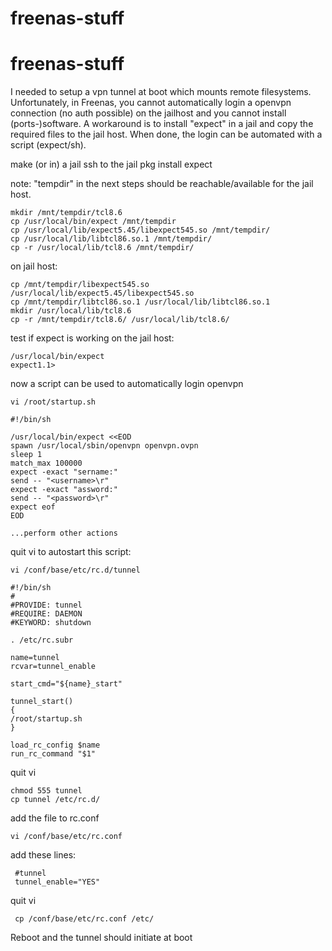 # freenas-stuff

# freenas-stuff
I needed to setup a vpn tunnel at boot which mounts remote filesystems. Unfortunately, in Freenas, you cannot 
automatically login a openvpn connection (no auth possible) on the jailhost and you cannot install 
(ports-)software. A workaround is to install "expect" in a jail and copy the required files to the jail host. 
When done, the login can be automated with a script (expect/sh).

make (or in) a jail
ssh to the jail
pkg install expect

note: "tempdir" in the next steps should be reachable/available for the jail host.

    mkdir /mnt/tempdir/tcl8.6
    cp /usr/local/bin/expect /mnt/tempdir
    cp /usr/local/lib/expect5.45/libexpect545.so /mnt/tempdir/ 
    cp /usr/local/lib/libtcl86.so.1 /mnt/tempdir/ 
    cp -r /usr/local/lib/tcl8.6 /mnt/tempdir/ 

on jail host:

    cp /mnt/tempdir/libexpect545.so /usr/local/lib/expect5.45/libexpect545.so
    cp /mnt/tempdir/libtcl86.so.1 /usr/local/lib/libtcl86.so.1
    mkdir /usr/local/lib/tcl8.6
    cp -r /mnt/tempdir/tcl8.6/ /usr/local/lib/tcl8.6/

test if expect is working on the jail host:

    /usr/local/bin/expect
    expect1.1>

now a script can be used to automatically login openvpn

    vi /root/startup.sh

    #!/bin/sh

    /usr/local/bin/expect <<EOD
    spawn /usr/local/sbin/openvpn openvpn.ovpn
    sleep 1
    match_max 100000
    expect -exact "sername:"
    send -- "<username>\r"
    expect -exact "assword:"
    send -- "<password>\r"
    expect eof
    EOD

    ...perform other actions

quit vi
to autostart this script:

    vi /conf/base/etc/rc.d/tunnel

    #!/bin/sh
    #
    #PROVIDE: tunnel
    #REQUIRE: DAEMON
    #KEYWORD: shutdown

    . /etc/rc.subr

    name=tunnel
    rcvar=tunnel_enable

    start_cmd="${name}_start"

    tunnel_start()
    {
    /root/startup.sh
    }

    load_rc_config $name
    run_rc_command "$1"

quit vi
 
    chmod 555 tunnel
    cp tunnel /etc/rc.d/

add the file to rc.conf

    vi /conf/base/etc/rc.conf

add these lines:

     #tunnel
     tunnel_enable="YES"

quit vi

     cp /conf/base/etc/rc.conf /etc/

Reboot and the tunnel should initiate at boot
 



